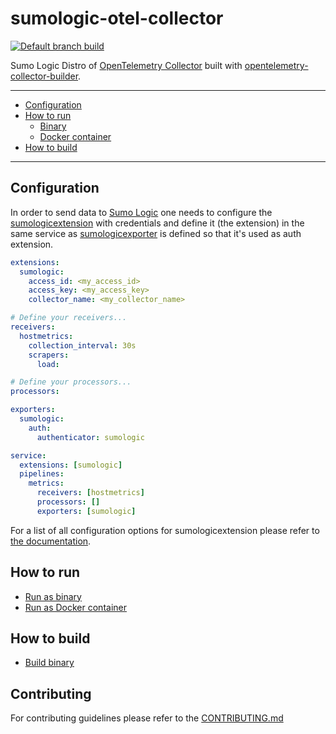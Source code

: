 # sumologic-otel-collector

[![Default branch build](https://github.com/SumoLogic/sumologic-otel-collector/actions/workflows/dev_builds.yml/badge.svg)](https://github.com/SumoLogic/sumologic-otel-collector/actions/workflows/dev_builds.yml)

Sumo Logic Distro of [OpenTelemetry Collector][otc_link] built with
[opentelemetry-collector-builder][otc_builder_link].

[otc_link]: https://github.com/open-telemetry/opentelemetry-collector
[otc_builder_link]: https://github.com/open-telemetry/opentelemetry-collector-builder

---

- [Configuration](#configuration)
- [How to run](#how-to-run)
  - [Binary](#binary)
  - [Docker container](#docker-container)
- [How to build](#how-to-build)

---

## Configuration

In order to send data to [Sumo Logic][sumologic_webpage] one needs to configure
the [sumologicextension][sumologicextension] with credentials and define it
(the extension) in the same service as [sumologicexporter][sumologicexporter]
is defined so that it's used as auth extension.

```yaml
extensions:
  sumologic:
    access_id: <my_access_id>
    access_key: <my_access_key>
    collector_name: <my_collector_name>

# Define your receivers...
receivers:
  hostmetrics:
    collection_interval: 30s
    scrapers:
      load:

# Define your processors...
processors:

exporters:
  sumologic:
    auth:
      authenticator: sumologic

service:
  extensions: [sumologic]
  pipelines:
    metrics:
      receivers: [hostmetrics]
      processors: []
      exporters: [sumologic]
```

For a list of all configuration options for sumologicextension please refer to
[the documentation][sumologicextension_configuration].

[sumologic_webpage]: https://www.sumologic.com/
[sumologicexporter]: ./pkg/exporter/sumologicexporter/
[sumologicextension]: ./pkg/extension/sumologicextension/
[sumologicextension_configuration]: ./pkg/extension/sumologicextension#configuration

## How to run

- [Run as binary](./docs/HowToRun.md#binary)
- [Run as Docker container](./docs/HowToRun.md#docker-container)

## How to build

- [Build binary](./CONTRIBUTING.md#how-to-build)

## Contributing

For contributing guidelines please refer to the [CONTRIBUTING.md](./CONTRIBUTING.md)
